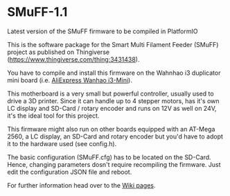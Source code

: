 # SMuFF-1.1
Latest version of the SMuFF firmware to be compiled in PlatformIO

This is the software package for the Smart Multi Filament Feeder (SMuFF) project as published on Thingiverse (https://www.thingiverse.com/thing:3431438).

You have to compile and install this firmware on the Wahnhao i3 duplicator mini board (i.e. [AliExpress Wanhao i3-Mini](https://www.aliexpress.com/item/motherboard-i3mini-0ne-motherboard-New-2017-Wanhao-printer-i3-Mini/32849200836.html?spm=a2g0x.10010108.1000001.12.20c22a870NKth9&pvid=f20ef7d9-21cb-4600-b3eb-75382e0c6661&gps-id=pcDetailBottomMoreOtherSeller&scm=1007.13338.122670.0&scm-url=1007.13338.122670.0&scm_id=1007.13338.122670.0])).

This motherboard is a very small but powerful controller, usually used to drive a 3D printer. Since it can handle up to 4 stepper motors, has it's own LC display and SD-Card / rotary encoder and runs on 12V as well on 24V, it's the ideal tool for this project.  

This firmware might also run on other boards equipped with an AT-Mega 2560, a LC display, an SD-Card and rotary encoder but you'd have to adopt it to the hardware used (see config.h).

The basic configuration (SMuFF.cfg) has to be located on the SD-Card. Hence, changing parameters dosn't require recompiling the firmware. Just edit the configuration JSON file and reboot.

For further information head over to the [Wiki pages](https://github.com/technik-gegg/SMuFF-1.1/wiki).
